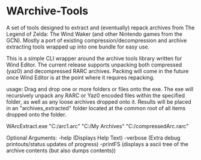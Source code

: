 # WArchive-Tools
A set of tools designed to extract and (eventually) repack archives from The Legend of Zelda: The Wind Waker (and other Nintendo games from the GCN). Mostly a port of existing compression/decompression and archive extracting tools wrapped up into one bundle for easy use.

This is a simple CLI wrapper around the archive tools library written for Wind Editor. The current release supports unpacking both compressed (yaz0) and decompressed RARC archives. Packing will come in the future once Wind Editor is at the point where it requires repacking.

usage:
Drag and drop one or more folders or files onto the exe. The exe will recursively unpack any RARC or Yaz0 encoded files within the specified folder, as well as any loose archives dropped onto it. Results will be placed in an "archives_extracted" folder located at the common root of all items dropped onto the folder.

WArcExtract.exe "C:/arc1.arc" "C:/My Archives" "C:/compressedArc.rarc"

Optional Arguments:
-help (Displays Help Text)
-verbose (Extra debug printouts/status updates of progress)
-printFS (displays a ascii tree of the archive contents (but also dumps contents))